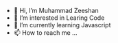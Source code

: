 - 👋 Hi, I’m Muhammad Zeeshan
- 👀 I’m interested in Learing Code
- 🌱 I’m currently learning Javascript
- 📫 How to reach me ...

<!---
Mera baba dehari dar mazdoor e meri maan papar bnati ha main bhi bnata hun.Mery 10 main 820 number hain mera is sy zeyada koi taruf nhi. 
--->
